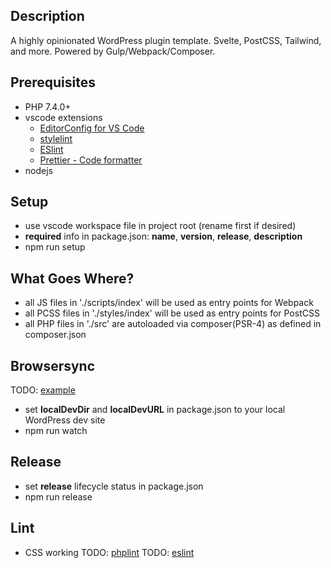 ## Description
A highly opinionated WordPress plugin template. Svelte, PostCSS, Tailwind, and more. Powered by Gulp/Webpack/Composer.

## Prerequisites
* PHP 7.4.0+
* vscode extensions
	* [EditorConfig for VS Code](https://marketplace.visualstudio.com/items?itemName=EditorConfig.EditorConfig)
	* [stylelint](https://marketplace.visualstudio.com/items?itemName=stylelint.vscode-stylelint)
	* [ESlint](https://marketplace.visualstudio.com/items?itemName=dbaeumer.vscode-eslint)
	* [Prettier - Code formatter](https://marketplace.visualstudio.com/items?itemName=esbenp.prettier-vscode)
* nodejs

## Setup
* use vscode workspace file in project root (rename first if desired)
* __required__ info in package.json: __name__, __version__, __release__, __description__
* npm run setup

## What Goes Where?
* all JS files in './scripts/index' will be used as entry points for Webpack
* all PCSS files in './styles/index' will be used as entry points for PostCSS
* all PHP files in './src' are autoloaded via composer(PSR-4) as defined in composer.json

## Browsersync
TODO: [example](https://github.com/gulpjs/gulp/blob/master/docs/recipes/minimal-browsersync-setup-with-gulp4.md)
* set __localDevDir__ and __localDevURL__ in package.json to your local WordPress dev site
* npm run watch

## Release
* set __release__ lifecycle status in package.json
* npm run release

## Lint
* CSS working
TODO: [phplint](https://www.npmjs.com/package/phplint)
TODO: [eslint](https://eslint.org/docs/developer-guide/nodejs-api)
